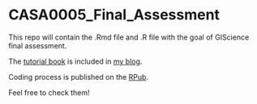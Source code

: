 # CASA0005_Final_Assessment

This repo will contain the .Rmd file and .R file with the goal of GIScience final assessment.

The [tutorial book](https://zeqiang.fun/_book/) is included in [my blog](https://zeqiang.fun/_book/).

Coding process is published on the [RPub](https://rpubs.com/fangzq/CASA0005_Final_Assessment).

Feel free to check them!

